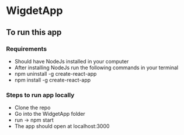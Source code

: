 # WigdetApp


## To run this app 

### Requirements

* Should have NodeJs installed in your computer 
* After installing NodeJs run the following commands in your terminal 
* npm uninstall -g create-react-app 
* npm install -g create-react-app 

### Steps to run app locally
* Clone the repo  
* Go into the WidgetApp folder 
* run -> npm start 
* The app should open at localhost:3000

